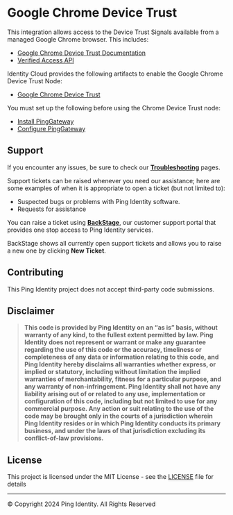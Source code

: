 <!--
 * This code is to be used exclusively in connection with Ping Identity Corporation software or services. Ping Identity Corporation only offers such software or services to legal entities who have entered into a binding license agreement with Ping Identity Corporation.
 *
 * Copyright 2024 Ping Identity Corporation. All Rights Reserved
-->

# Google Chrome Device Trust

This integration allows access to the Device Trust Signals available from a managed Google Chrome browser. This includes:

* [Google Chrome Device Trust Documentation](to-do)
* [Verified Access API](to-do)

Identity Cloud provides the following artifacts to enable the Google Chrome Device Trust Node:

* [Google Chrome Device Trust](https://github.com/ForgeRock/tntp-google-chrome-device-trust/blob/main/docs/googlechromedevicetrust/README.md)

You must set up the following before using the Chrome Device Trust node:
* [Install PingGateway](https://backstage.forgerock.com/docs/ig/2024.6/installation-guide/preface.html)
* [Configure PingGateway](https://backstage.forgerock.com/docs/ig/2024.6/configure/preface.html)

<!-- SUPPORT -->
## Support

If you encounter any issues, be sure to check our **[Troubleshooting](https://backstage.forgerock.com/knowledge/kb/article/a68547609)** pages.

Support tickets can be raised whenever you need our assistance; here are some examples of when it is appropriate to open a ticket (but not limited to):

* Suspected bugs or problems with Ping Identity software.
* Requests for assistance

You can raise a ticket using **[BackStage](https://backstage.forgerock.com/support/tickets)**, our customer support portal that provides one stop access to Ping Identity services.

BackStage shows all currently open support tickets and allows you to raise a new one by clicking **New Ticket**.

<!-- COLLABORATION -->

## Contributing

This Ping Identity project does not accept third-party code submissions.

<!------------------------------------------------------------------------------------------------------------------------------------>
<!-- LEGAL -->

## Disclaimer

> **This code is provided by Ping Identity on an “as is” basis, without warranty of any kind, to the fullest extent permitted by law.
>Ping Identity does not represent or warrant or make any guarantee regarding the use of this code or the accuracy,
>timeliness or completeness of any data or information relating to this code, and Ping Identity hereby disclaims all warranties whether express,
>or implied or statutory, including without limitation the implied warranties of merchantability, fitness for a particular purpose,
>and any warranty of non-infringement. Ping Identity shall not have any liability arising out of or related to any use,
>implementation or configuration of this code, including but not limited to use for any commercial purpose.
>Any action or suit relating to the use of the code may be brought only in the courts of a jurisdiction wherein
>Ping Identity resides or in which Ping Identity conducts its primary business, and under the laws of that jurisdiction excluding its conflict-of-law provisions.**

<!------------------------------------------------------------------------------------------------------------------------------------>
<!-- LICENSE - Links to the MIT LICENSE file in each repo. -->

## License

This project is licensed under the MIT License - see the [LICENSE](LICENSE) file for details

---

&copy; Copyright 2024 Ping Identity. All Rights Reserved

[pingidentity-logo]: https://www.pingidentity.com/content/dam/picr/nav/Ping-Logo-2.svg "Ping Identity Logo"
